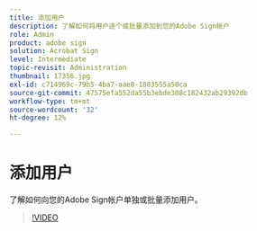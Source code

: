 ```yaml
---
title: 添加用户
description: 了解如何将用户逐个或批量添加到您的Adobe Sign帐户
role: Admin
product: adobe sign
solution: Acrobat Sign
level: Intermediate
topic-revisit: Administration
thumbnail: 17356.jpg
exl-id: c714969c-79b5-4ba7-aae8-1803555a50ca
source-git-commit: 47575efa552da55b3ebde308c182432ab29392db
workflow-type: tm+mt
source-wordcount: '32'
ht-degree: 12%

---
```


# 添加用户

了解如何向您的Adobe Sign帐户单独或批量添加用户。

>[!VIDEO](https://video.tv.adobe.com/v/17356?hidetitle=true)
